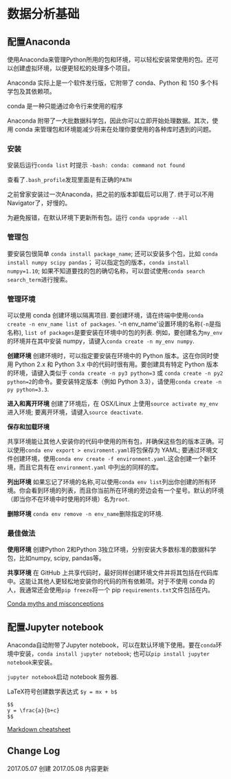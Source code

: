 <meta http-equiv="Content-Type" content="text/html; charset=utf-8">


# 数据分析基础

## 配置Anaconda

使用Anaconda来管理Python所用的包和环境，可以轻松安装常使用的包。还可以创建虚拟环境，以便更轻松的处理多个项目。

Anaconda 实际上是一个软件发行版，它附带了 conda、Python 和 150 多个科学包及其依赖项。

conda 是一种只能通过命令行来使用的程序

Anaconda 附带了一大批数据科学包，因此你可以立即开始处理数据。其次，使用 conda 来管理包和环境能减少将来在处理你要使用的各种库时遇到的问题。

### 安装

安装后运行`conda list` 时提示 `-bash: conda: command not found`

查看了`.bash_profile`发现里面是有正确的`PATH`

之前曾家安装过一次Anaconda，把之前的版本卸载后可以用了. 终于可以不用Navigator了，好慢的。

为避免报错，在默认环境下更新所有包。运行 `conda upgrade --all`

### 管理包
要安装包很简单 `conda install package_name`;
还可以安装多个包，比如 `conda install numpy scipy pandas`；
可以指定包的版本，`conda install numpy=1.10`;
如果不知道要找的包的确切名称，可以尝试使用`conda search search_term`进行搜索。

### 管理环境

可以使用 conda 创建环境以隔离项目. 要创建环境，请在终端中使用`conda create -n env_name list of packages`. '-n env_name'设置环境的名称(`-n`是指名称), `list of packages`是要安装在环境中的包的列表. 例如，要创建名为`my_env`的环境并在其中安装 numpy，请键入`conda create -n my_env numpy`.

**创建环境**
创建环境时，可以指定要安装在环境中的 Python 版本。这在你同时使用 Python 2.x 和 Python 3.x 中的代码时很有用。要创建具有特定 Python 版本的环境，请键入类似于 `conda create -n py3 python=3` 或 `conda create -n py2 python=2`的命令。要安装特定版本（例如 Python 3.3），请使用`conda create -n py python=3.3`.

**进入和离开环境**
创建了环境后，在 OSX/Linux 上使用`source activate my_env`进入环境; 要离开环境，请键入`source deactivate`.

**保存和加载环境**

共享环境能让其他人安装你的代码中使用的所有包，并确保这些包的版本正确。可以使用`conda env export > enviroment.yaml`将包保存为 YAML; 要通过环境文件创建环境，使用`conda env create -f environment.yaml`.这会创建一个新环境，而且它具有在 `environment.yaml` 中列出的同样的库。

**列出环境**
如果忘记了环境的名称,可以使用`conda env list`列出你创建的所有环境。你会看到环境的列表，而且你当前所在环境的旁边会有一个星号。默认的环境（即当你不在环境中时使用的环境）名为`root`.

**删除环境**
`conda env remove -n env_name`删除指定的环境.


### 最佳做法

**使用环境**
创建Python 2和Python 3独立环境，分别安装大多数标准的数据科学包，比如numpy, scipy, pandas等。

**共享环境**
在 GitHub 上共享代码时，最好同样创建环境文件并将其包括在代码库中。这能让其他人更轻松地安装你的代码的所有依赖项。对于不使用 conda 的人，我通常还会使用`pip freeze`将一个 pip `requirements.txt`文件包括在内。

[Conda myths and misconceptions](https://jakevdp.github.io/blog/2016/08/25/conda-myths-and-misconceptions/)

## 配置Jupyter notebook

Anaconda自动附带了Jupyter notebook，可以在默认环境下使用。要在`conda`环境中安装，`conda install jupyter notebook`; 也可以`pip install jupyter notebook`来安装。

`jupyter notebook`启动 notebook 服务器.

 LaTeX符号创建数学表达式
 `$y = mx + b$`
```
$$
y = \frac{a}{b+c}
$$
```

[Markdown cheatsheet](https://github.com/adam-p/markdown-here/wiki/Markdown-Cheatsheet)




## Change Log

2017.05.07 创建
2017.05.08 内容更新
